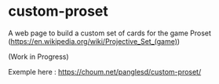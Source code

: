 # custom-proset

A web page to build a custom set of cards for the game Proset (https://en.wikipedia.org/wiki/Projective_Set_(game))

(Work in Progress)

Exemple here : https://choum.net/panglesd/custom-proset/
